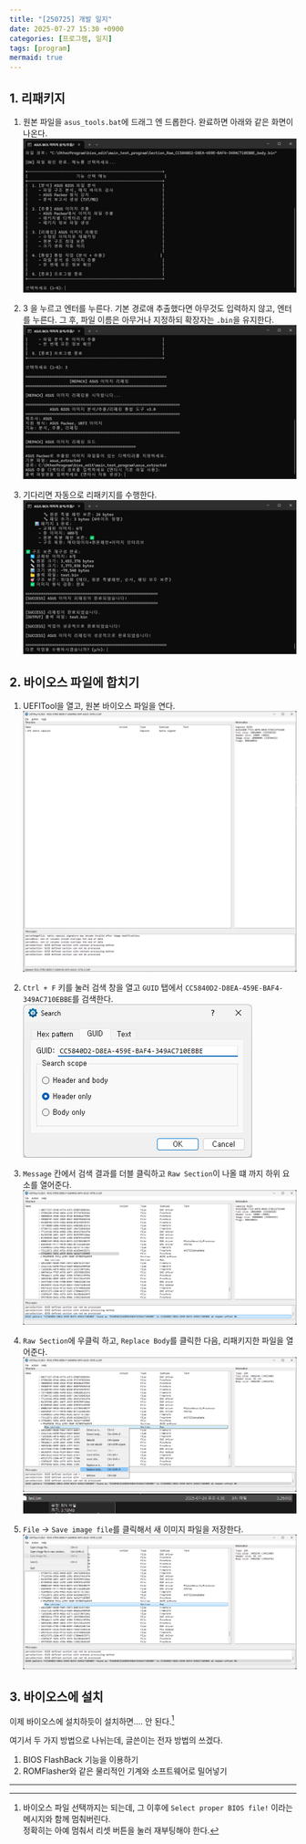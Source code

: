 ```yaml
---
title: "[250725] 개발 일지"
date: 2025-07-27 15:30 +0900
categories: [프로그램, 일지]
tags: [program]
mermaid: true
---
```


## 1. 리패키지
1. 원본 파일을 `asus_tools.bat`에 드래그 엔 드롭한다. 완료하면 아래와 같은 화면이 나온다.<br>
![bat](/img/250725/bat.png)

2. 3 을 누르고 엔터를 누른다. 기본 경로애 추출했다면 아무것도 입력하지 않고, 엔터를 누른다. 그 후, 파일 이름은 아무거나 지정하되 확장자는 `.bin`을 유지한다.
![selectname](/img/250725/selectname.png)

3. 기다리면 자동으로 리패키지를 수행한다.
![repack](/img/250725/repack.png)

## 2. 바이오스 파일에 합치기
1. UEFITool을 열고, 원본 바이오스 파일을 연다.
![tool](/img/250725/tool.png)

2. `Ctrl + F` 키를 눌러 검색 창을 열고 `GUID` 탭에서 `CC5840D2-D8EA-459E-BAF4-349AC710EBBE`를 검색한다.
![search](/img/250725/search.png)

3. `Message` 칸에서 검색 결과를 더블 클릭하고 `Raw Section`이 나올 떄 까지 하위 요소를 열어준다.
![find](/img/250725/find.png)

4. `Raw Section`에 우클릭 하고, `Replace Body`를 클릭한 다음, 리패키지한 파일을 열어준다.
![replace1](/img/250725/replace1.png)
![replace2](/img/250725/replace2.png)

5. `File` -> `Save image file`를 클릭해서 새 이미지 파일을 저장한다.
![savefile](/img/250725/savefile.png)

## 3. 바이오스에 설치
이제 바이오스에 설치하듯이 설치하면.... 안 된다.[^reason]

여기서 두 가지 방법으로 나뉘는데, 글쓴이는 전자 방법의 쓰겠다.

1. BIOS FlashBack 기능을 이용하기
2. ROMFlasher와 같은 물리적인 기계와 소프트웨어로 밀어넣기

---

[^reason]: 바이오스 파일 선택까지는 되는데, 그 이후에 `Select proper BIOS file!` 이라는 메시지와 함께 멈춰버린다.<br>정확히는 아예 멈춰서 리셋 버튼을 눌러 재부팅해야 한다.